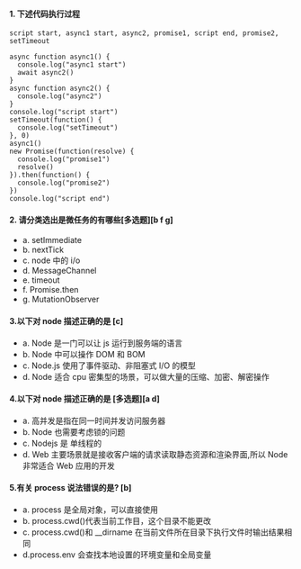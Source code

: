 #### 1. 下述代码执行过程

`script start, async1 start, async2, promise1, script end, promise2, setTimeout`

```
async function async1() {
  console.log("async1 start")
  await async2()
}
async function async2() {
  console.log("async2")
}
console.log("script start")
setTimeout(function() {
  console.log("setTimeout")
}, 0)
async1()
new Promise(function(resolve) {
  console.log("promise1")
  resolve()
}).then(function() {
  console.log("promise2")
})
console.log("script end")
```

#### 2. 请分类选出是微任务的有哪些[多选题][b f g]

- a. setImmediate
- b. nextTick
- c. node 中的 i/o
- d. MessageChannel
- e. timeout
- f. Promise.then
- g. MutationObserver

#### 3.以下对 node 描述正确的是 [c]

- a. Node 是一门可以让 js 运行到服务端的语言
- b. Node 中可以操作 DOM 和 BOM
- c. Node.js 使用了事件驱动、非阻塞式 I/O 的模型
- d. Node 适合 cpu 密集型的场景，可以做大量的压缩、加密、解密操作

#### 4.以下对 node 描述正确的是 [多选题][a d]

- a. 高并发是指在同一时间并发访问服务器
- b. Node 也需要考虑锁的问题
- c. Nodejs 是 单线程的
- d. Web 主要场景就是接收客户端的请求读取静态资源和渲染界面,所以 Node 非常适合 Web 应用的开发

#### 5.有关 process 说法错误的是? [b]

- a. process 是全局对象，可以直接使用
- b. process.cwd()代表当前工作目，这个目录不能更改
- c. process.cwd()和 \_\_dirname 在当前文件所在目录下执行文件时输出结果相同
- d.process.env 会查找本地设置的环境变量和全局变量
